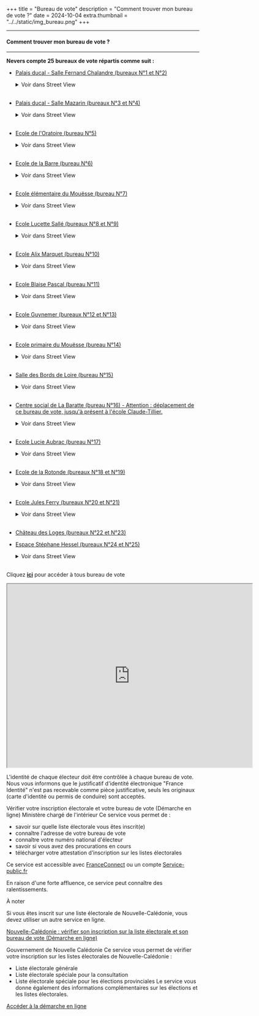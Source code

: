 +++
title = "Bureau de vote"
description = "Comment trouver mon bureau de vote ?"
date = 2024-10-04
extra.thumbnail = "../../static/img_bureau.png"
+++
-- --

#### Comment trouver mon bureau de vote ?

-- --

**Nevers compte 25 bureaux de vote répartis comme suit :**

- [Palais ducal - Salle Fernand Chalandre (bureaux N°1 et N°2)](https://maps.app.goo.gl/9ea7Rz1hL8vavVNk9)
    <details>
    <summary>Voir dans Street View</summary>
    <iframe src="https://www.google.com/maps/embed?pb=!4v1728377155521!6m8!1m7!1sgy52LMkzlfs6UEX_E0SPqA!2m2!1d46.98773325128888!2d3.158900049626267!3f339.3804840664259!4f0.08391371112836055!5f1.1924812503605782" width="450" height="300" style="border:0;" allowfullscreen="" loading="lazy" referrerpolicy="no-referrer-when-downgrade"></iframe>
    </details><br>

- [Palais ducal - Salle Mazarin (bureaux N°3 et N°4)](https://maps.app.goo.gl/9ea7Rz1hL8vavVNk9)
    <details>
    <summary>Voir dans Street View</summary>
    <iframe src="https://www.google.com/maps/embed?pb=!4v1728377155521!6m8!1m7!1sgy52LMkzlfs6UEX_E0SPqA!2m2!1d46.98773325128888!2d3.158900049626267!3f339.3804840664259!4f0.08391371112836055!5f1.1924812503605782" width="450" height="300" style="border:0;" allowfullscreen="" loading="lazy" referrerpolicy="no-referrer-when-downgrade"></iframe>
    </details><br>

- [Ecole de l'Oratoire (bureau N°5)](https://www.google.com/maps?cid=5900549364921381181)
    <details>
    <summary>Voir dans Street View</summary>
    <iframe src="https://www.google.com/maps/embed?pb=!4v1728379543315!6m8!1m7!1slKXhfq1ZrWeREgo3HJfYnQ!2m2!1d46.98758929750874!2d3.160120347916781!3f187.56770860523133!4f7.441537350591531!5f0.4000000000000002" width="600" height="450" style="border:0;" allowfullscreen="" loading="lazy" referrerpolicy="no-referrer-when-downgrade"></iframe>
    </details><br>

- [Ecole de la Barre (bureau N°6)](https://www.google.com/maps?cid=8526963995782554458)
    <details>
    <summary>Voir dans Street View</summary>
    <iframe src="https://www.google.com/maps/embed?pb=!4v1728379664223!6m8!1m7!1sfcLODZNs3s8NkKf_BsY3ng!2m2!1d46.99326544794373!2d3.16669670675162!3f214.9932285859102!4f-10.236183277712172!5f0.7820865974627469" width="600" height="450" style="border:0;" allowfullscreen="" loading="lazy" referrerpolicy="no-referrer-when-downgrade"></iframe>
    </details><br>

- [Ecole élémentaire du Mouësse (bureau N°7)](https://www.google.com/maps?cid=14112143054501150469)
    <details>
    <summary>Voir dans Street View</summary>
    <iframe src="https://www.google.com/maps/embed?pb=!4v1728379767661!6m8!1m7!1sJLTSXUK_80qil5k1PqZZpQ!2m2!1d46.98823121412338!2d3.174916699776939!3f275.0370710027179!4f-4.091914301639832!5f0.40145265277953096" width="600" height="450" style="border:0;" allowfullscreen="" loading="lazy" referrerpolicy="no-referrer-when-downgrade"></iframe>
    </details><br>

- [Ecole Lucette Sallé (bureaux N°8 et N°9)](https://www.google.com/maps?cid=6644164244162569628)
    <details>
    <summary>Voir dans Street View</summary>
    <iframe src="https://www.google.com/maps/embed?pb=!4v1728379841647!6m8!1m7!1sJAH56DE5YIRKTCtss0jD9w!2m2!1d46.99548927735914!2d3.155858994872419!3f295.2897698097254!4f1.0705109838506814!5f0.7820865974627469" width="600" height="450" style="border:0;" allowfullscreen="" loading="lazy" referrerpolicy="no-referrer-when-downgrade"></iframe>
    </details><br>

- [Ecole Alix Marquet (bureau N°10)](https://www.google.com/maps?cid=12608324933365365905)
    <details>
    <summary>Voir dans Street View</summary>
    <iframe src="https://www.google.com/maps/embed?pb=!4v1728379893511!6m8!1m7!1s7cY-dLv3rt3tPt8gGxUchw!2m2!1d47.00319517590182!2d3.150322237895133!3f29.621277631268985!4f-2.7377684792421064!5f0.7820865974627469" width="600" height="450" style="border:0;" allowfullscreen="" loading="lazy" referrerpolicy="no-referrer-when-downgrade"></iframe>
    </details><br>

- [Ecole Blaise Pascal (bureau N°11)](https://www.google.com/maps?cid=687792264438732976)
    <details>
    <summary>Voir dans Street View</summary>
   <iframe src="https://www.google.com/maps/embed?pb=!4v1728379955208!6m8!1m7!1skYXdsWsd0h_I3wo2aZxyZA!2m2!1d46.99893643777651!2d3.160045476652754!3f20.121230614237!4f-0.3954445866354348!5f0.4000000000000002" width="600" height="450" style="border:0;" allowfullscreen="" loading="lazy" referrerpolicy="no-referrer-when-downgrade"></iframe>
    </details><br>

- [Ecole Guynemer (bureaux N°12 et N°13)](https://www.google.com/maps?cid=8902380687520596842)
    <details>
    <summary>Voir dans Street View</summary>
    <iframe src="https://www.google.com/maps/embed?pb=!4v1728380205044!6m8!1m7!1sqTkpP6q8DZGHKCDTn1vomw!2m2!1d47.00114533158438!2d3.162214794718441!3f5.122320212267963!4f-4.187179050677315!5f0.5416972849989472" width="600" height="450" style="border:0;" allowfullscreen="" loading="lazy" referrerpolicy="no-referrer-when-downgrade"></iframe>
    </details><br>

- [Ecole primaire du Mouësse (bureau N°14)](https://www.google.com/maps?cid=14112143054501150469)
    <details>
    <summary>Voir dans Street View</summary>
    <iframe src="https://www.google.com/maps/embed?pb=!4v1728380271048!6m8!1m7!1sJLTSXUK_80qil5k1PqZZpQ!2m2!1d46.98823121412338!2d3.174916699776939!3f278.0571823075053!4f-3.2876644766654834!5f0.4000000000000002" width="600" height="450" style="border:0;" allowfullscreen="" loading="lazy" referrerpolicy="no-referrer-when-downgrade"></iframe>
    </details><br>

- [Salle des Bords de Loire (bureau N°15)](https://www.google.com/maps?cid=14778878091029007172)
    <details>
    <summary>Voir dans Street View</summary>
    <iframe src="https://www.google.com/maps/embed?pb=!4v1728380353470!6m8!1m7!1s23PsOZlX6iis4NCkJ4MY6g!2m2!1d46.98562423115181!2d3.175773740792583!3f68.86458978897018!4f-3.638633081649843!5f0.7820865974627469" width="600" height="450" style="border:0;" allowfullscreen="" loading="lazy" referrerpolicy="no-referrer-when-downgrade"></iframe>
    </details><br>

- [Centre social de La Baratte (bureau N°16) - Attention : déplacement de ce bureau de vote, jusqu'à présent à l'école Claude-Tillier.](https://www.google.com/maps?cid=17967370767832606053)
    <details>
    <summary>Voir dans Street View</summary>
    <iframe src="https://www.google.com/maps/embed?pb=!4v1728387346840!6m8!1m7!1skL2UzFmKA5aO1lNXIJNiYg!2m2!1d46.98370668641051!2d3.188526470137986!3f268.01774915130017!4f-4.703180096735295!5f0.4000000000000002" width="600" height="450" style="border:0;" allowfullscreen="" loading="lazy" referrerpolicy="no-referrer-when-downgrade"></iframe>
    </details><br>

- [Ecole Lucie Aubrac (bureau N°17)](https://www.google.com/maps?cid=6032931808001811301)
    <details>
    <summary>Voir dans Street View</summary>
    <iframe src="https://www.google.com/maps/embed?pb=!4v1728387693018!6m8!1m7!1sLpJjfa6er5K4pTYwYEu1-w!2m2!1d46.98086938137563!2d3.188198771208122!3f29.83759745265049!4f7.111836660485835!5f1.4120138145039594" width="600" height="450" style="border:0;" allowfullscreen="" loading="lazy" referrerpolicy="no-referrer-when-downgrade"></iframe>
    </details><br>

- [Ecole de la Rotonde (bureaux N°18 et N°19)](https://www.google.com/maps?cid=15288841166374120305)
    <details>
    <summary>Voir dans Street View</summary>
    <iframe src="https://www.google.com/maps/embed?pb=!4v1728387760930!6m8!1m7!1s023iA9O-K4EIbKUK_fF7Tg!2m2!1d46.98941993020938!2d3.146535883540693!3f148.61248406845294!4f6.655897509868154!5f0.4000000000000002" width="600" height="450" style="border:0;" allowfullscreen="" loading="lazy" referrerpolicy="no-referrer-when-downgrade"></iframe>
    </details><br>

- [Ecole Jules Ferry (bureaux N°20 et N°21)](https://www.google.com/maps?cid=2614355036142834722)
    <details>
    <summary>Voir dans Street View</summary>
    <iframe src="https://www.google.com/maps/embed?pb=!4v1728387856683!6m8!1m7!1sy4pcFRK7sc1hK86VmFkHyQ!2m2!1d46.98954681775385!2d3.13483589581723!3f193.5565783499167!4f1.165538496523979!5f0.4000000000000002" width="600" height="450" style="border:0;" allowfullscreen="" loading="lazy" referrerpolicy="no-referrer-when-downgrade"></iframe>
    </details><br>

- [Château des Loges (bureaux N°22 et N°23)](https://www.google.com/maps?cid=11507999786364046498)<br>

- [Espace Stéphane Hessel (bureaux N°24 et N°25)](https://www.google.com/maps?cid=11024088104694821404)
    <details>
    <summary>Voir dans Street View</summary>
    <iframe src="https://www.google.com/maps/embed?pb=!4v1728388410819!6m8!1m7!1s893VQnjKDsb5LBvIWLSOdg!2m2!1d46.99364618875253!2d3.125700494323484!3f165.91553233887123!4f-0.7322324794334918!5f1.7192095488778532" width="450" height="300" style="border:0;" allowfullscreen="" loading="lazy" referrerpolicy="no-referrer-when-downgrade"></iframe>
    </details><br>

Cliquez [**ici**](https://www.google.com/maps/d/edit?mid=1rH6pcgI0HDf2BpOAWfWaYN4V56CCss0&usp=sharing) pour accéder à tous bureau de vote
<iframe src="https://www.google.com/maps/d/embed?mid=1rH6pcgI0HDf2BpOAWfWaYN4V56CCss0&hl=fr&ehbc=2E312F" width="640" height="480"></iframe>

L'identité de chaque électeur doit être contrôlée à chaque bureau de vote. Nous vous informons que le justificatif d'identité électronique "France Identité" n'est pas recevable comme pièce justificative, seuls les originaux (carte d'identité ou permis de conduire) sont acceptés.

Vérifier votre inscription électorale et votre bureau de vote (Démarche en ligne)
Ministère chargé de l'intérieur
Ce service vous permet de :

- savoir sur quelle liste électorale vous êtes inscrit(e)
- connaître l'adresse de votre bureau de vote
- connaître votre numéro national d'électeur
- savoir si vous avez des procurations en cours
- télécharger votre attestation d’inscription sur les listes électorales

Ce service est accessible avec
[FranceConnect](https://app.franceconnect.gouv.fr/api/v1/authorize?scope=openid+identite_pivot+email&state=GU19vQVXHRV3LA0hzyitHmJvPhDB_0FdPXhnVH0MhaQ.Ajp6u0STG4w.aBQToQW0T66P9rFeLoXcsw&response_type=code&client_id=b655db4d48ad1ef4a287c84bf05364726e55cc68aadd3579fb469c971490ca73&redirect_uri=https%3A%2F%2Fauth.service-public.fr%2Frealms%2Fservice-public%2Fbroker%2Ffranceconnect-particulier%2Fendpoint&acr_values=eidas1&nonce=FB4A4F0FDA970E8D926E3BA65BFF7211242C244510140C8BF7D835B7696178AA) ou un compte [Service-public.fr](https://auth.service-public.fr/realms/service-public/protocol/openid-connect/auth?response_type=code&client_id=spclient&scope=address%20phone%20openid%20profile%20email&state=Id3el8fvkLpcUOc17iYde_QIddHIXI8rG7g6eIorYmw%3D&redirect_uri=https://www.service-public.fr/openid_connect_login&nonce=NpEPY56PT0PhJi3S3Kcpg5q_x6Pd9YRfLaqNjQJOX1E)

En raison d'une forte affluence, ce service peut connaître des ralentissements.

À noter

Si vous êtes inscrit sur une liste électorale de Nouvelle-Calédonie, vous devez utiliser un autre service en ligne.

[Nouvelle-Calédonie : vérifier son inscription sur la liste électorale et son bureau de vote (Démarche en ligne)](https://www.service-public.fr/particuliers/vosdroits/R63206)

Gouvernement de Nouvelle Calédonie
Ce service vous permet de vérifier votre inscription sur les listes électorales de Nouvelle-Calédonie :

- Liste électorale générale
- Liste électorale spéciale pour la consultation
- Liste électorale spéciale pour les élections provinciales
Le service vous donne également des informations complémentaires sur les élections et les listes électorales.

[Accéder à la démarche en ligne](https://electeur-nc.fr/)
